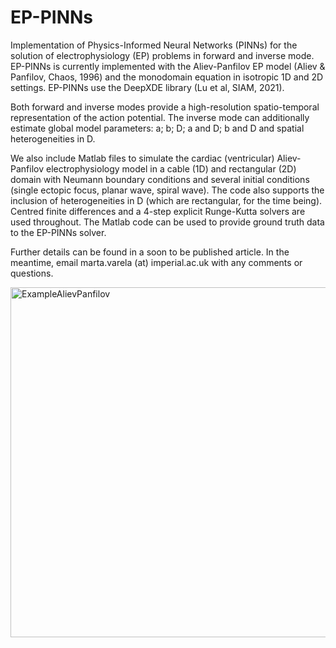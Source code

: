 # EP-PINNs

Implementation of Physics-Informed Neural Networks (PINNs) for the solution of electrophysiology (EP) problems in forward and inverse mode. EP-PINNs is currently implemented with the Aliev-Panfilov EP model (Aliev & Panfilov, Chaos, 1996) and the monodomain equation in isotropic 1D and 2D settings. EP-PINNs use the DeepXDE library (Lu et al, SIAM, 2021).

Both forward and inverse modes provide a high-resolution spatio-temporal representation of the action potential. The inverse mode can additionally estimate global model parameters: a; b; D; a and D; b and D and spatial heterogeneities in D.

We also include Matlab files to simulate the cardiac (ventricular) Aliev-Panfilov electrophysiology model in a cable (1D) and rectangular (2D) domain with Neumann boundary conditions and several initial conditions (single ectopic focus, planar wave, spiral wave). The code also supports the inclusion of heterogeneities in D (which are rectangular, for the time being). Centred finite differences and a 4-step explicit Runge-Kutta solvers are used throughout. The Matlab code can be used to provide ground truth data to the EP-PINNs solver.

Further details can be found in a soon to be published article. In the meantime, email marta.varela (at) imperial.ac.uk with any comments or questions.


<img width="560" alt="ExampleAlievPanfilov" src="https://user-images.githubusercontent.com/83647272/139454087-c50c4ddb-342d-454c-8332-9aada8c4967c.jpeg">
